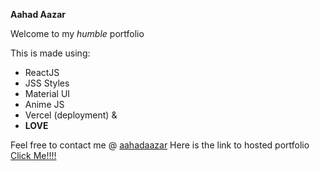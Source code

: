 **Aahad Aazar**

Welcome to my *humble* portfolio

This is made using:

 - ReactJS
 - JSS Styles
 - Material UI
 - Anime JS
 - Vercel (deployment)
 &
 - **LOVE**
 
Feel free to contact me @ [aahadaazar](mailto:aahadaazar@hotmail.com)
Here is the link to hosted portfolio [Click Me!!!!](https://aahad.vercel.app/) 



